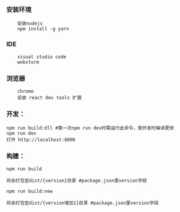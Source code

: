 ### 安装环境

```
    安装nodejs
    npm install -g yarn
```

### IDE

```
    visual studio code
    webstorm
```


### 浏览器
```
    chrome
    安装 react dev tools 扩展
```

### 开发：
```
npm run build:dll #第一次npm run dev时需运行此命令，使开发时编译更快
npm run dev
打开 http://localhost:8000
```


### 构建： 
```
npm run build

将会打包至dist/{version}目录 #package.json里version字段

npm run build:new

将会打包至dist/{version增加1}目录 #package.json里version字段
```